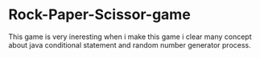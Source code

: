 # Rock-Paper-Scissor-game
This game is very ineresting when i make this game i clear many concept about java conditional statement and random number generator process.
